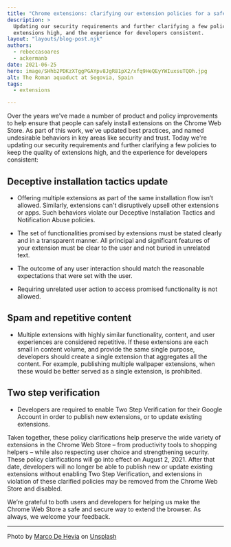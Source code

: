 ```yaml
---
title: "Chrome extensions: clarifying our extension policies for a safer, more consistent web store"
description: >
  Updating our security requirements and further clarifying a few policies to keep the quality of
  extensions high, and the experience for developers consistent.
layout: "layouts/blog-post.njk"
authors:
  - rebeccasoares
  - ackermanb
date: 2021-06-25
hero: image/SHhb2PDKzXTggPGAYpv8JgR81pX2/xfq9HeQEyYWIuxsuTQOh.jpg
alt: The Roman aquaduct at Segovia, Spain
tags:
  - extensions

---
```


Over the years we've made a number of product and policy improvements to help ensure that people can
safely install extensions on the Chrome Web Store. As part of this work, we've updated best
practices, and named undesirable behaviors in key areas like security and trust. Today we're
updating our security requirements and further clarifying a few policies to keep the quality of
extensions high, and the experience for developers consistent:

## Deceptive installation tactics update

* Offering multiple extensions as part of the same installation flow isn’t allowed. Similarly,
  extensions can't disruptively upsell other extensions or apps. Such behaviors violate our Deceptive
  Installation Tactics and Notification Abuse policies.

* The set of functionalities promised by extensions must be stated clearly and in a transparent
  manner. All principal and significant features of your extension must be clear to the user and not
  buried in unrelated text. 

* The outcome of any user interaction should match the reasonable expectations that were set with the
  user.

* Requiring unrelated user action to access promised functionality is not allowed. 

## Spam and repetitive content

* Multiple extensions with highly similar functionality, content, and user experiences are considered
  repetitive. If these extensions are each small in content volume, and provide the same single
  purpose, developers should create a single extension that aggregates all the content. For example,
  publishing multiple wallpaper extensions, when these would be better served as a single extension,
  is prohibited. 

## Two step verification

* Developers are required to enable Two Step Verification for their Google Account in order to publish
  new extensions, or to update existing extensions. 

Taken together, these policy clarifications help preserve the wide variety of extensions in the
Chrome Web Store – from productivity tools to shopping helpers – while also respecting user choice
and strengthening security. These policy clarifications will go into effect on August 2, 2021. After
that date, developers will no longer be able to publish new or update existing extensions without
enabling Two Step Verification, and extensions in violation of these clarified policies may be
removed from the Chrome Web Store and disabled.

We’re grateful to both users and developers for helping us make the Chrome Web Store a safe and
secure way to extend the browser. As always, we welcome your feedback.

---

Photo by <a href="https://unsplash.com/@mdehevia?utm_source=unsplash&utm_medium=referral&utm_content=creditCopyText">Marco De Hevia</a> on <a href="https://unsplash.com/@mdehevia?utm_source=unsplash&utm_medium=referral&utm_content=creditCopyText">Unsplash</a>
  
